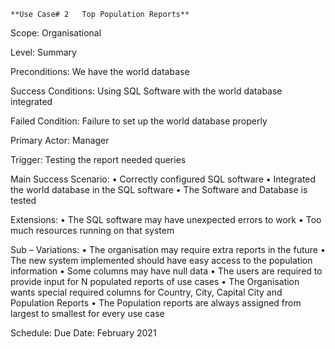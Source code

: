     **Use Case# 2	Top Population Reports**

Scope:	            Organisational

Level:	            Summary


Preconditions:  	We have the world database


Success Conditions:	Using SQL Software with the world database integrated


Failed Condition:	Failure to set up the world database properly


Primary Actor:	    Manager


Trigger:	        Testing the report needed queries


Main Success Scenario:	•	Correctly configured SQL software
                        •	Integrated the world database in the SQL software
                        •	The Software and Database is tested


Extensions:	            •	The SQL software may have unexpected errors to work
                        •	Too much resources running on that system


Sub – Variations:	•	The organisation may require extra reports in the future
                    •	The new system implemented should have easy access to the population information
                    •	Some columns may have null data
                    •	The users are required to provide input for N populated reports of use cases
                    •	The Organisation wants special required columns for Country, City, Capital City and Population Reports
                    •	The Population reports are always assigned from largest to smallest for every use case


Schedule:       	Due Date: February 2021
